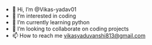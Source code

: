 - 👋 Hi, I’m @Vikas-yadav01
- 👀 I’m interested in coding 
- 🌱 I’m currently learning python
- 💞️ I’m looking to collaborate on coding projects 
- 📫 How to reach me vikasyaduvanshi813@gmail.com

<!---
Vikas-yadav01/Vikas-yadav01 is a ✨ special ✨ repository because its `README.md` (this file) appears on your GitHub profile.
You can click the Preview link to take a look at your changes.
--->
